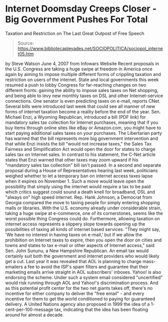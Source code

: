 # Internet Doomsday Creeps Closer - Big Government Pushes For Total 
Taxation and Restriction on The Last Great Outpost of Free Speech

> Source: https://www.bibliotecapleyades.net/SOCIOPOLITICA/sociopol_internet05.htm

by Steve Watson
June 4, 2007
from
Infowars Website
Recent proposals in the U.S. Congress are taking
a huge swipe at freedom in America once again by aiming to impose multiple
different forms of crippling taxation and restriction on users of the
internet.
State and local governments this week resumed a push to lobby Congress for
far-reaching changes on two different fronts: gaining the ability to impose
sales taxes on Net shopping, and being able to levy new monthly taxes on DSL
and other Internet-service connections. One senator is even predicting taxes
on e-mail, reports CNet.
Several bills were introduced last week that could see all manner of new
forms of internet taxation become a reality before the end of the year.
Sen. Michael Enzi, a Wyoming Republican, introduced a bill (PDF link)
for mandatory sales tax collection for Internet purchases, meaning that if
you buy
items
through online sites like eBay or Amazon.com, you might have to start paying
additional sales taxes on your purchases.
The Libertarian party has warned that the bill represents more big
government intervention and that while Enzi insists the bill "would not
increase taxes," the Sales Tax Fairness and Simplification Act would
open the door for states to charge sales tax on Internet sales.
In contrast to his statement, the C-Net article
states that Enzi warned that other taxes may zoom upward if his "mandatory
sales tax collection" bill isn't passed.
In a second and separate proposal during a House of Representatives hearing
last week, politicians weighed whether to let a temporary ban on internet
access taxes lapse when it expires on November 1.
Such a move would leave open the possibility that simply using the internet
would require a tax to be paid which critics suggest could sound a death
knell for broadband, DSL and "always on" high speed internet.
Rep. Hank Johnson, a Democrat from Georgia compared the move to
taxing people for simply entering shopping malls or libraries. With the U.S.
economy already under considerable strain, taking a huge swipe at
e-commerce, one of its cornerstones, seems like the worst possible thing
Congress could do.
Furthermore, allowing taxation on internet access represents a slippery
slope towards opening up the possibilities of taxing all kinds of internet
based services.
"They might say, 'We have no interest in
having taxes on e-mail,' but if we allow the prohibition on Internet
taxes to expire, then you open the door on cities and towns and states
to tax e-mail or other aspects of Internet access," said Sen. John
Sununu, a New Hampshire Republican.
An email tax would certainly suit both the
government and internet providers who would likely get a cut. Last year it
was revealed that AOL is planning to charge mass-emailers a fee to avoid the
ISP's spam filters and guarantee that their marketing emails arrive straight
in AOL subscribers' inboxes. Yahoo! is also endorsing the scheme.
Under such a system email considered "uncertified" would risk running
through AOL and Yahoo!'s discrimination process. And as this potential
profit center for the two net giants takes off, there's no incentive for
either company to deliver the "free email" - and every incentive for them to
get the world conditioned to paying for guaranteed delivery.
A United Nations agency also proposed in 1999 the idea of a
1-cent-per-100-message tax, indicating that the idea has been floating
around for almost a decade.
